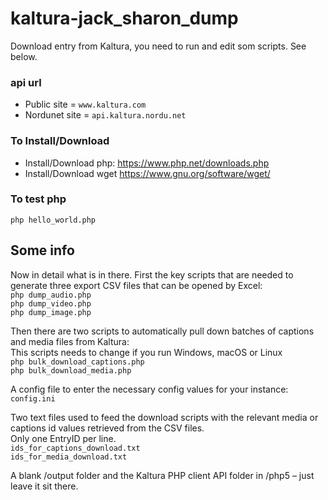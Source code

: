 # kaltura-jack_sharon_dump
Download entry from Kaltura, you need to run and edit som scripts. See below.

### api url
* Public site = `www.kaltura.com`
* Nordunet site = `api.kaltura.nordu.net`

### To Install/Download
* Install/Download php:
https://www.php.net/downloads.php
* Install/Download wget
https://www.gnu.org/software/wget/

### To test php
`php hello_world.php`

## Some info
Now in detail what is in there. First the key scripts that are needed to generate three export CSV files that can be opened by Excel:\
`php dump_audio.php`\
`php dump_video.php`\
`php dump_image.php`
 
Then there are two scripts to automatically pull down batches of captions and media files from Kaltura:\
This scripts needs to change if you run Windows, macOS or Linux\
`php bulk_download_captions.php`\
`php bulk_download_media.php`
 
A config file to enter the necessary config values for your instance:\
`config.ini`

Two text files used to feed the download scripts with the relevant media or captions id values retrieved from the CSV files.\
Only one EntryID per line.\
`ids_for_captions_download.txt`\
`ids_for_media_download.txt`

A blank /output folder  and the Kaltura PHP client API folder in /php5 – just leave it sit there.

